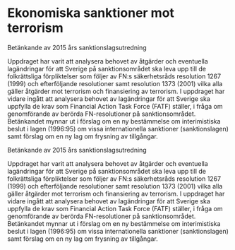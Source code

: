 # Ekonomiska sanktioner mot terrorism

Betänkande av 2015 års sanktionslagsutredning

Uppdraget har varit att analysera behovet av åtgärder och eventuella lagändringar för att Sverige på sanktionsområdet ska leva upp till de folkrättsliga förpliktelser som följer av FN:s säkerhetsråds resolution 1267 (1999) och efterföljande resolutioner samt resolution 1373 (2001) vilka alla gäller åtgärder mot terrorism och finansiering av terrorism. I uppdraget har vidare ingått att analysera behovet av lagändringar för att Sverige ska uppfylla de krav som Financial Action Task Force (FATF) ställer, i fråga om genomförande av berörda FN-resolutioner på sanktionsområdet. Betänkandet mynnar ut i förslag om en ny bestämmelse om interimistiska beslut i lagen (1996:95) om vissa internationella sanktioner (sanktionslagen) samt förslag om en ny lag om frysning av tillgångar.

Betänkande av 2015 års sanktionslagsutredning

Uppdraget har varit att analysera behovet av åtgärder och eventuella lagändringar för att Sverige på sanktionsområdet ska leva upp till de folkrättsliga förpliktelser som följer av FN:s säkerhetsråds resolution 1267 (1999) och efterföljande resolutioner samt resolution 1373 (2001) vilka alla gäller åtgärder mot terrorism och finansiering av terrorism. I uppdraget har vidare ingått att analysera behovet av lagändringar för att Sverige ska uppfylla de krav som Financial Action Task Force (FATF) ställer, i fråga om genomförande av berörda FN-resolutioner på sanktionsområdet. Betänkandet mynnar ut i förslag om en ny bestämmelse om interimistiska beslut i lagen (1996:95) om vissa internationella sanktioner (sanktionslagen) samt förslag om en ny lag om frysning av tillgångar.
